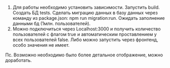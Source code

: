 1. Для работы необходимо установить зависимости. Запустить build. Создать БД tests. Сделать миграцию данных в базу данных через команду из package.json: npm run migration:run. Ожидать заполнение данными бд (1млн. пользователей).
2. Можно подключиться через Localhost:3000 и получить количество пользователей с флагом true и автоматическим проставлением у всех пользователей false. Либо можно запустить через фронтенд, особо значения не имеет.

Пс. Возможно необходимо было более детальное отображение, можно доработать.